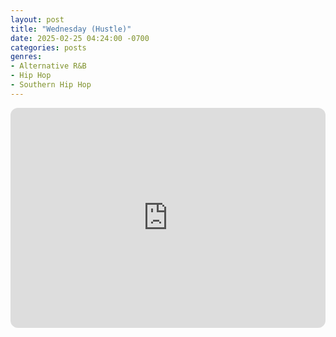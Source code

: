 ```yaml
---
layout: post
title: "Wednesday (Hustle)"
date: 2025-02-25 04:24:00 -0700
categories: posts
genres:
- Alternative R&B
- Hip Hop
- Southern Hip Hop
---
```

<iframe style="border-radius:12px" src="https://open.spotify.com/embed/playlist/5aoMBQc919yRevKpTb8Ny4?utm_source=generator" width="100%" height="352" frameBorder="0" allowfullscreen="" allow="autoplay; clipboard-write; encrypted-media; fullscreen; picture-in-picture" loading="lazy"></iframe>